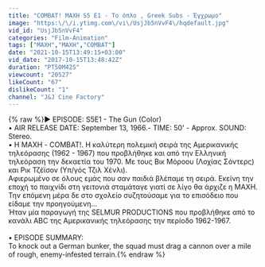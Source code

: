 ```yaml
---
title: "COMBAT! MAXH S5 E1 - Το όπλο , Greek Subs - Έγχρωμο"
image: "https:\/\/i.ytimg.com\/vi\/UsjJb5nVvF4\/hqdefault.jpg"
vid_id: "UsjJb5nVvF4"
categories: "Film-Animation"
tags: ["MAXH","ΜΑΧΗ","COMBAT"]
date: "2021-10-15T13:49:15+03:00"
vid_date: "2017-10-15T13:48:42Z"
duration: "PT50M42S"
viewcount: "20527"
likeCount: "67"
dislikeCount: "1"
channel: "J&J Cine Factory"
---
```

{% raw %}▶ EPISODE: S5E1 - The Gun (Color)<br />• AIR RELEASE DATE: September  13, 1966.- TIME: 50' - Approx. SOUND: Stereo.<br />• Η ΜΑΧΗ - COMBAT!. Η καλύτερη πολεμική σειρά της Αμερικανικής τηλεόρασης (1962 - 1967) που προβλήθηκε και από την Ελληνική τηλεόραση την δεκαετία του 1970. Με τους Βικ Μόροου (Λοχίας Σόντερς) και Ρικ Τζέϊσον (Υπ/γός Τζιλ Χένλι).<br />Αφιερωμένο σε όλους εμάς που σαν παιδιά βλέπαμε τη σειρά. Εκείνη την εποχή το παιχνίδι στη γειτονιά σταμάταγε γιατί σε λίγο θα άρχιζε η ΜΑΧΗ. Την επόμενη μέρα δε στο σχολείο συζητούσαμε για το επισόδειο που είδαμε την προηγούμενη...<br />Ήταν μία παραγωγή της SELMUR PRODUCTIONS που προβλήθηκε από το κανάλι ABC της Αμερικανικής τηλεόρασης την περίοδο 1962-1967. <br /><br />• EPISODE SUMMARY:<br />To knock out a German bunker, the squad must drag a cannon over a mile of rough, enemy-infested terrain.{% endraw %}
